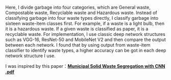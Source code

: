 Here, I divide garbage into four categories, which are General waste, Compostable waste, Recyclable waste and Hazardous waste. Instead of classifying garbage into four waste types directly, I classify garbage into sixteen waste-item classes first. For example, if a waste is a light bulb, then it is a hazardous waste. If a given waste is classified as paper, it is a recyclable waste. For implementation, I use classic deep network structures such as VGG-16, ResNet-50 and MobileNet V2 and then compare the output between each network. I found that by using output from waste-item classifier to identify waste types, a higher accuracy can be got in each deep network structure I use.

I was inspired by this paper：[**Municipal Solid Waste Segregation with CNN .pdf**](https://github.com/ZhaohuaFang/Garbage-Classification/blob/main/Municipal%20Solid%20Waste%20Segregation%20with%20CNN%20.pdf)
